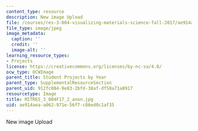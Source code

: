 ```yaml
---
content_type: resource
description: New image Upload
file: /courses/res-3-004-visualizing-materials-science-fall-2017/ae914aeaa062971e56f7c86ed0c1af35_MITRES_3_004F17_2_anon.jpg
file_type: image/jpeg
image_metadata:
  caption: ''
  credit: ''
  image-alt: ''
learning_resource_types:
- Projects
license: https://creativecommons.org/licenses/by-nc-sa/4.0/
ocw_type: OCWImage
parent_title: Student Projects by Year
parent_type: SupplementalResourceSection
parent_uid: 912fc084-9e83-2bfd-38af-df58a71a8917
resourcetype: Image
title: MITRES_3_004F17_2_anon.jpg
uid: ae914aea-a062-971e-56f7-c86ed0c1af35
---
```

New image Upload